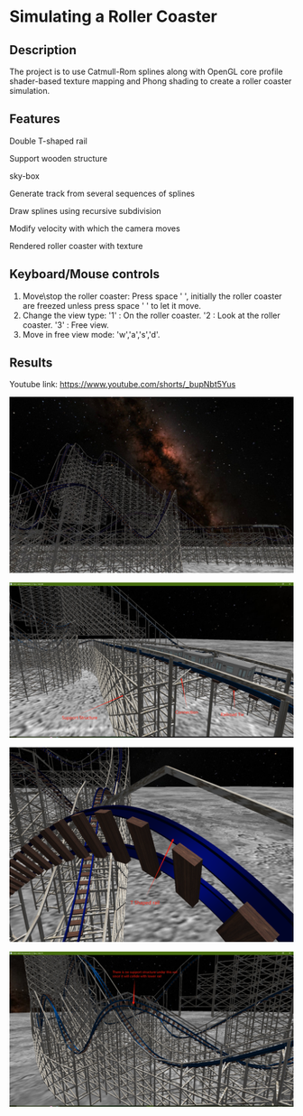 # Simulating a Roller Coaster

## Description
The project is to use Catmull-Rom splines along with OpenGL core profile shader-based texture mapping and Phong shading to create a roller coaster simulation.

## Features

  Double T-shaped rail

  Support wooden structure

  sky-box

  Generate track from several sequences of splines

  Draw splines using recursive subdivision

  Modify velocity with which the camera moves

  Rendered roller coaster with texture

## Keyboard/Mouse controls

1. Move\stop the roller coaster: Press space '  ', initially the roller coaster are freezed unless press space ' ' to let it move.
2. Change the view type:
	'1'  : On the roller coaster. 
	'2  :  Look at the roller coaster. 
	'3' :  Free view.
3. Move in free view mode: 'w','a','s','d'.

## Results

Youtube link: https://www.youtube.com/shorts/_bupNbt5Yus

![Overview](HW2_Overview.jpg)

![SceneElement](SceneElements.jpg)

![TShaped](HW2_Tshaped.jpg)

![CollideDetect](CollideDetect.jpg)





